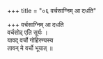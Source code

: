 +++
title = "०६ वर्चसाग्निम् आ दधति"

+++
वर्चसाग्निम् आ दधति  
वर्चसोद् एति सूर्यः ।  
यावद् वर्चो गोहिरण्यस्य  
तावन् मे वर्चो भूयात् ॥